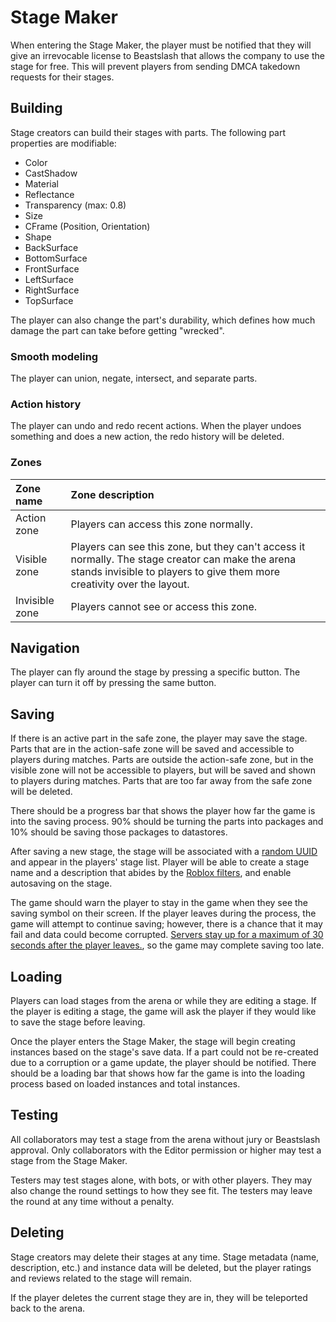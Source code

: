 # Stage Maker
When entering the Stage Maker, the player must be notified that they will give an irrevocable license to Beastslash that allows the company to use the stage for free. This will prevent players from sending DMCA takedown requests for their stages. 

## Building
Stage creators can build their stages with parts. The following part properties are modifiable:
* Color
* CastShadow
* Material
* Reflectance
* Transparency (max: 0.8)
* Size
* CFrame (Position, Orientation)
* Shape
* BackSurface
* BottomSurface
* FrontSurface
* LeftSurface
* RightSurface
* TopSurface

The player can also change the part's durability, which defines how much damage the part can take before getting "wrecked". 

### Smooth modeling
The player can union, negate, intersect, and separate parts. 

### Action history
The player can undo and redo recent actions. When the player undoes something and does a new action, the redo history will be deleted.

### Zones
<table>
  <thead>
    <tr>
      <th align="left">Zone name</th>
      <th align="left">Zone description</th>
    </tr>
  </thead>
  <tbody>
    <tr>
      <td>Action zone</td>
      <td>Players can access this zone normally.</td>
    </tr>
    <tr>
      <td>Visible zone</td>
      <td>Players can see this zone, but they can't access it normally. The stage creator can make the arena stands invisible to players to give them more creativity over the layout.</td>
    </tr>
    <tr>
      <td>Invisible zone</td>
      <td>Players cannot see or access this zone.</td>
    </tr>
  </tbody>
</table>

## Navigation
The player can fly around the stage by pressing a specific button. The player can turn it off by pressing the same button. 

## Saving
If there is an active part in the safe zone, the player may save the stage. Parts that are in the action-safe zone will be saved and accessible to players during matches. Parts are outside the action-safe zone, but in the visible zone will not be accessible to players, but will be saved and shown to players during matches. Parts that are too far away from the safe zone will be deleted.

There should be a progress bar that shows the player how far the game is into the saving process. 90% should be turning the parts into packages and 10% should be saving those packages to datastores.

After saving a new stage, the stage will be associated with a [random UUID](https://create.roblox.com/docs/reference/engine/classes/HttpService#GenerateGUID) and appear in the players' stage list. Player will be able to create a stage name and a description that abides by the [Roblox filters](https://create.roblox.com/docs/reference/engine/classes/Chat#FilterStringForBroadcast), and enable autosaving on the stage.

The game should warn the player to stay in the game when they see the saving symbol on their screen. If the player leaves during the process, the game will attempt to continue saving; however, there is a chance that it may fail and data could become corrupted. [Servers stay up for a maximum of 30 seconds after the player leaves.](https://create.roblox.com/docs/reference/engine/classes/DataModel#BindToClose), so the game may complete saving too late.

## Loading
Players can load stages from the arena or while they are editing a stage. If the player is editing a stage, the game will ask the player if they would like to save the stage before leaving.

Once the player enters the Stage Maker, the stage will begin creating instances based on the stage's save data. If a part could not be re-created due to a corruption or a game update, the player should be notified. There should be a loading bar that shows how far the game is into the loading process based on loaded instances and total instances.

## Testing
All collaborators may test a stage from the arena without jury or Beastslash approval. Only collaborators with the Editor permission or higher may test a stage from the Stage Maker.

Testers may test stages alone, with bots, or with other players. They may also change the round settings to how they see fit. The testers may leave the round at any time without a penalty.

## Deleting
Stage creators may delete their stages at any time. Stage metadata (name, description, etc.) and instance data will be deleted, but the player ratings and reviews related to the stage will remain.

If the player deletes the current stage they are in, they will be teleported back to the arena.
